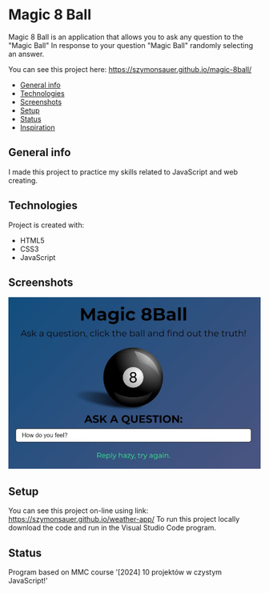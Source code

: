 # Magic 8 Ball
Magic 8 Ball is an application that allows you to ask any question to the "Magic Ball"
In response to your question "Magic Ball" randomly selecting an answer. 

You can see this project here: https://szymonsauer.github.io/magic-8ball/

* [General info](#general-info)
* [Technologies](#technologies)
* [Screenshots](#screenshots)
* [Setup](#setup)
* [Status](#status)
* [Inspiration](#inspiration)

## General info
I made this project to practice my skills related to JavaScript and web creating. 

## Technologies
Project is created with:
* HTML5
* CSS3
* JavaScript

## Screenshots
![Example screenshot](./img/1.JPG)

## Setup
You can see this project on-line using link: https://szymonsauer.github.io/weather-app/
To run this project locally download the code and run in the Visual Studio Code program. 

## Status
Program based on MMC course '[2024] 10 projektów w czystym JavaScript!'
